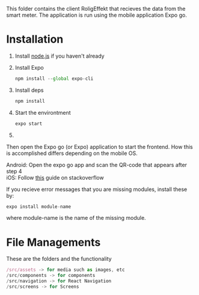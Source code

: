 This folder contains the client RoligEffekt that recieves the data from the smart meter. 
The application is run using the mobile application Expo go.

# Installation

1. Install [node.js](https://nodejs.org/en/) if you haven't already
2. Install Expo

   ```jsx
   npm install --global expo-cli
   ```

3. Install deps

   ```jsx
   npm install
   ```

4. Start the environtment

   ```jsx
   expo start
   ```

5. 
    
   Then open the Expo go (or Expo) application to start the frontend.
   How this is accomplished differs depending on the mobile OS.

   Android: Open the expo go app and scan the QR-code that appears after step 4  
   iOS: Follow [this](https://stackoverflow.com/questions/43730608/how-do-i-run-an-app-on-a-real-ios-device-using-expo) guide on stackoverflow


If you recieve error messages that you are missing modules,
install these by:

```jsx
expo install module-name
```

where module-name is the name of the missing module.

# File Managements

These are the folders and the functionality

```jsx
/src/assets -> for media such as images, etc
/src/components -> for components
/src/navigation -> for React Navigation
/src/screens -> for Screens
```
